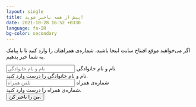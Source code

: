 ```yaml
---
layout: single
title: پیش از همه باخبر شوید!
date: 2021-10-28 16:52 +0330
language: fa-IR
bg-color: secondary
---
```

اگر می‌خواهید موقع افتتاح سایت اینجا باشید، شماره‌ی همراهتان را وارد کنید تا با پیامک به شما خبر بدهیم.

<div class="col-lg-6 mx-auto">
    <form class="row g-0 text-dark needs-validation" id="form" action="https://docs.google.com/forms/u/0/d/e/1FAIpQLScHsUmCVYJmH67qDFhVd_ia7mxoY5XbNdSgdWMmggAOu_JfNw/formResponse" novalidate>
        <div class="col-12 col-md-6 mb-3 px-3">
            <div class="form-floating">
                <input type="name" class="form-control border-0" id="name" pattern="^[‌ آابپتثجچحخدذرزژسشصضطظعغفقکگلمنوهی]+$" placeholder="نام و نام خانوادگی" name="entry.748188054" required>
                <label for="name">نام و نام خانوادگی</label>
                <div class="invalid-feedback text-white">
                    نام و نام خانوادگی را درست وارد کنید.
                </div>
            </div>
        </div>
        <div class="col-12 col-md-6 mb-3 px-3">
            <div class="form-floating">
                <input type="text" class="form-control border-0" id="phone" pattern="09\d\d\d\d\d\d\d\d\d" placeholder="تلفن همراه" name="entry.1977671734" required>
                <label for="phone">شماره‌ی همراه</label>
                <div class="invalid-feedback text-white">
                    شماره‌ی همراه را درست وارد کنید.
                </div>
            </div>
        </div>
        <div class="d-grid gap-2 d-sm-flex justify-content-center">
            <input class="btn bg-white btn-lg px-4" type="submit" value="من را باخبر کن.">
        </div>
    </form>
    <div id="success" class="alert alert-light" style="display: none;" role="alert">
        <i class="bi bi-check-all"></i>
        به فهرست خبررسان پیامکی زال افزوده شدید. منتظرمان باشید.
    </div>
</div>